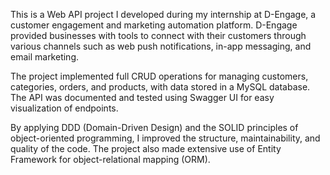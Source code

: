 This is a Web API project I developed during my internship at D-Engage, a customer engagement and marketing automation platform. D-Engage provided businesses with tools to connect with their customers through various channels such as web push notifications, in-app messaging, and email marketing.

The project implemented full CRUD operations for managing customers, categories, orders, and products, with data stored in a MySQL database. The API was documented and tested using Swagger UI for easy visualization of endpoints.

By applying DDD (Domain-Driven Design) and the SOLID principles of object-oriented programming, I improved the structure, maintainability, and quality of the code. The project also made extensive use of Entity Framework for object-relational mapping (ORM).
